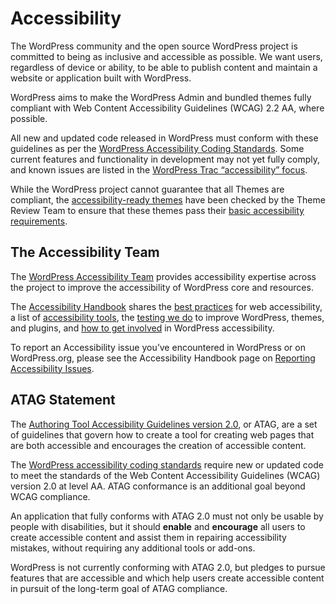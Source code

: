Accessibility
=============

The WordPress community and the open source WordPress project is committed to being as inclusive and accessible as possible. We want users, regardless of device or ability, to be able to publish content and maintain a website or application built with WordPress.

WordPress aims to make the WordPress Admin and bundled themes fully compliant with Web Content Accessibility Guidelines (WCAG) 2.2 AA, where possible.

All new and updated code released in WordPress must conform with these guidelines as per the [WordPress Accessibility Coding Standards](https://developer.wordpress.org/coding-standards/wordpress-coding-standards/accessibility/). Some current features and functionality in development may not yet fully comply, and known issues are listed in the [WordPress Trac “accessibility” focus](https://core.trac.wordpress.org/focus/accessibility).

While the WordPress project cannot guarantee that all Themes are compliant, the [accessibility-ready themes](https://wordpress.org/themes/tags/accessibility-ready/) have been checked by the Theme Review Team to ensure that these themes pass their [basic accessibility requirements](https://make.wordpress.org/themes/handbook/review/accessibility/required/).

The Accessibility Team
----------------------

The [WordPress Accessibility Team](https://make.wordpress.org/accessibility/) provides accessibility expertise across the project to improve the accessibility of WordPress core and resources.

The [Accessibility Handbook](https://make.wordpress.org/accessibility/handbook/) shares the [best practices](https://make.wordpress.org/accessibility/handbook/best-practices/) for web accessibility, a list of [accessibility tools](https://make.wordpress.org/accessibility/handbook/which-tools-can-i-use/useful-tools/), the [testing we do](https://make.wordpress.org/accessibility/handbook/get-involved/audits-and-testing/) to improve WordPress, themes, and plugins, and [how to get involved](https://make.wordpress.org/accessibility/handbook/get-involved/) in WordPress accessibility.

To report an Accessibility issue you’ve encountered in WordPress or on WordPress.org, please see the Accessibility Handbook page on [Reporting Accessibility Issues](https://make.wordpress.org/accessibility/handbook/reporting-issues/).

ATAG Statement
--------------

The [Authoring Tool Accessibility Guidelines version 2.0](https://www.w3.org/TR/ATAG20/), or ATAG, are a set of guidelines that govern how to create a tool for creating web pages that are both accessible and encourages the creation of accessible content.

The [WordPress accessibility coding standards](https://developer.wordpress.org/coding-standards/wordpress-coding-standards/accessibility/) require new or updated code to meet the standards of the Web Content Accessibility Guidelines (WCAG) version 2.0 at level AA. ATAG conformance is an additional goal beyond WCAG compliance.

An application that fully conforms with ATAG 2.0 must not only be usable by people with disabilities, but it should **enable** and **encourage** all users to create accessible content and assist them in repairing accessibility mistakes, without requiring any additional tools or add-ons.

WordPress is not currently conforming with ATAG 2.0, but pledges to pursue features that are accessible and which help users create accessible content in pursuit of the long-term goal of ATAG compliance.